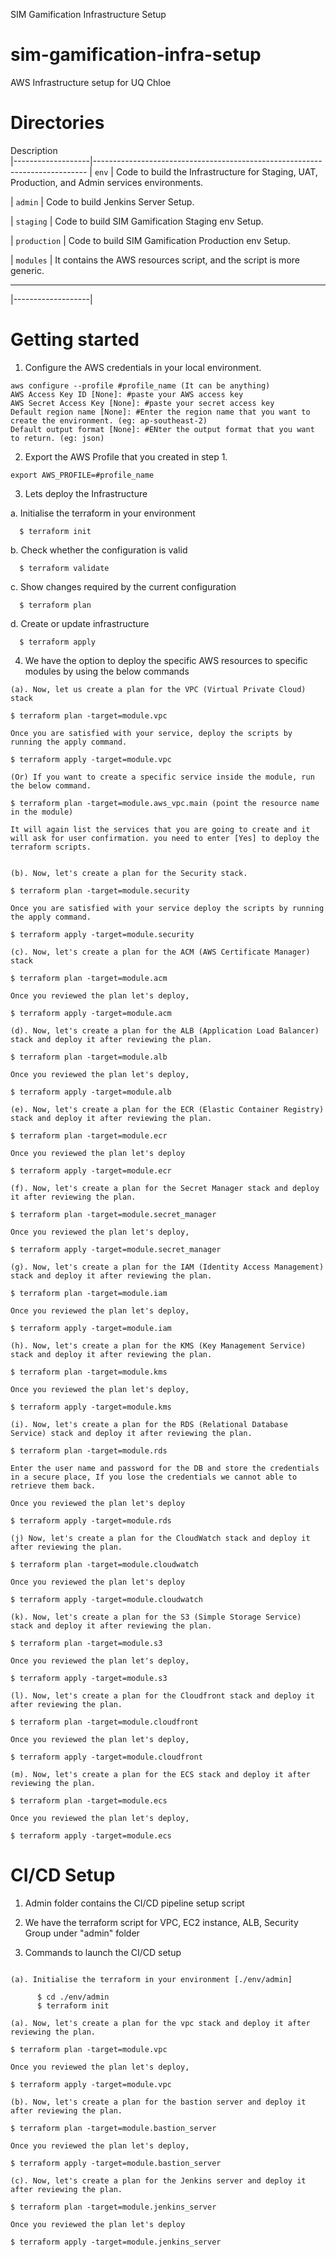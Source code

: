 SIM Gamification Infrastructure Setup

# sim-gamification-infra-setup

AWS Infrastructure setup for UQ Chloe

# Directories

Description                                                                                           
|-------------------|----------------------------------------------------------------------------
| `env`     | Code to build the Infrastructure for Staging, UAT, Production, and Admin services environments.

| `admin`   | Code to build Jenkins Server Setup.

| `staging` | Code to build SIM Gamification Staging env Setup.

| `production` | Code to build SIM Gamification Production env Setup.

| `modules` | It contains the AWS resources script, and the script is more generic.

-------------------------------------------------------------------------------------------------
|-------------------|

# Getting started

1. Configure the AWS credentials in your local environment.

```
aws configure --profile #profile_name (It can be anything)
AWS Access Key ID [None]: #paste your AWS access key
AWS Secret Access Key [None]: #paste your secret access key
Default region name [None]: #Enter the region name that you want to create the environment. (eg: ap-southeast-2)
Default output format [None]: #ENter the output format that you want to return. (eg: json)

```
2. Export the AWS Profile that you created in step 1.

```
export AWS_PROFILE=#profile_name

```

3. Lets deploy the Infrastructure
  
  a. Initialise the terraform in your environment

      $ terraform init

  b. Check whether the configuration is valid

      $ terraform validate 

  c. Show changes required by the current configuration

      $ terraform plan

  d. Create or update infrastructure       

      $ terraform apply

4. We have the option to deploy the specific AWS resources to specific modules by using the below commands 

```
(a). Now, let us create a plan for the VPC (Virtual Private Cloud) stack

$ terraform plan -target=module.vpc

Once you are satisfied with your service, deploy the scripts by running the apply command.

$ terraform apply -target=module.vpc

(Or) If you want to create a specific service inside the module, run the below command.

$ terraform plan -target=module.aws_vpc.main (point the resource name in the module)

It will again list the services that you are going to create and it will ask for user confirmation. you need to enter [Yes] to deploy the terraform scripts.


(b). Now, let's create a plan for the Security stack.

$ terraform plan -target=module.security

Once you are satisfied with your service deploy the scripts by running the apply command.

$ terraform apply -target=module.security

(c). Now, let's create a plan for the ACM (AWS Certificate Manager) stack 

$ terraform plan -target=module.acm

Once you reviewed the plan let's deploy,

$ terraform apply -target=module.acm

(d). Now, let's create a plan for the ALB (Application Load Balancer) stack and deploy it after reviewing the plan.

$ terraform plan -target=module.alb

Once you reviewed the plan let's deploy,

$ terraform apply -target=module.alb

(e). Now, let's create a plan for the ECR (Elastic Container Registry) stack and deploy it after reviewing the plan.

$ terraform plan -target=module.ecr

Once you reviewed the plan let's deploy

$ terraform apply -target=module.ecr

(f). Now, let's create a plan for the Secret Manager stack and deploy it after reviewing the plan.

$ terraform plan -target=module.secret_manager

Once you reviewed the plan let's deploy,

$ terraform apply -target=module.secret_manager

(g). Now, let's create a plan for the IAM (Identity Access Management) stack and deploy it after reviewing the plan.

$ terraform plan -target=module.iam

Once you reviewed the plan let's deploy,

$ terraform apply -target=module.iam

(h). Now, let's create a plan for the KMS (Key Management Service) stack and deploy it after reviewing the plan.

$ terraform plan -target=module.kms

Once you reviewed the plan let's deploy,

$ terraform apply -target=module.kms

(i). Now, let's create a plan for the RDS (Relational Database Service) stack and deploy it after reviewing the plan.

$ terraform plan -target=module.rds

Enter the user name and password for the DB and store the credentials in a secure place, If you lose the credentials we cannot able to retrieve them back.

Once you reviewed the plan let's deploy

$ terraform apply -target=module.rds

(j) Now, let's create a plan for the CloudWatch stack and deploy it after reviewing the plan.

$ terraform plan -target=module.cloudwatch

Once you reviewed the plan let's deploy

$ terraform apply -target=module.cloudwatch

(k). Now, let's create a plan for the S3 (Simple Storage Service) stack and deploy it after reviewing the plan.

$ terraform plan -target=module.s3

Once you reviewed the plan let's deploy,

$ terraform apply -target=module.s3

(l). Now, let's create a plan for the Cloudfront stack and deploy it after reviewing the plan.

$ terraform plan -target=module.cloudfront

Once you reviewed the plan let's deploy,

$ terraform apply -target=module.cloudfront

(m). Now, let's create a plan for the ECS stack and deploy it after reviewing the plan.

$ terraform plan -target=module.ecs

Once you reviewed the plan let's deploy,

$ terraform apply -target=module.ecs

```

# CI/CD Setup

1. Admin folder contains the CI/CD pipeline setup script

2. We have the terraform script for VPC, EC2 instance, ALB, Security Group under "admin" folder

3. Commands to launch the CI/CD setup

```

(a). Initialise the terraform in your environment [./env/admin]

      $ cd ./env/admin
      $ terraform init

(a). Now, let's create a plan for the vpc stack and deploy it after reviewing the plan.

$ terraform plan -target=module.vpc

Once you reviewed the plan let's deploy,

$ terraform apply -target=module.vpc

(b). Now, let's create a plan for the bastion server and deploy it after reviewing the plan.

$ terraform plan -target=module.bastion_server

Once you reviewed the plan let's deploy,

$ terraform apply -target=module.bastion_server

(c). Now, let's create a plan for the Jenkins server and deploy it after reviewing the plan.

$ terraform plan -target=module.jenkins_server

Once you reviewed the plan let's deploy

$ terraform apply -target=module.jenkins_server

```
